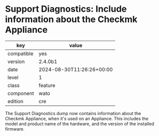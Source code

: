 [//]: # (werk v2)
# Support Diagnostics: Include information about the Checkmk Appliance

key        | value
---------- | ---
compatible | yes
version    | 2.4.0b1
date       | 2024-08-30T11:26:26+00:00
level      | 1
class      | feature
component  | wato
edition    | cre

The Support Diagnostics dump now contains information about the Checkmk Appliance, when it's
used on an Appliance.
This includes the model and product name of the hardware, and the version of the installed firmware.